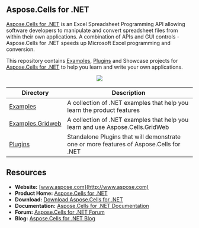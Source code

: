 ## Aspose.Cells for .NET

[Aspose.Cells for .NET](http://www.aspose.com/products/cells/net) is an Excel Spreadsheet Programming API allowing software developers to manipulate and convert spreadsheet files from within their own applications. A combination of APIs and GUI controls - Aspose.Cells for .NET speeds up Microsoft Excel programming and conversion.

This repository contains [Examples](Examples), [Plugins](Plugins) and Showcase projects for [Aspose.Cells for .NET](http://www.aspose.com/products/cells/net) to help you learn and write your own applications.

<p align="center">
  <a title="Download ZIP" href="https://github.com/aspose-cells/Aspose.Cells-for-.NET/archive/master.zip">
    <img src="http://i.imgur.com/hwNhrGZ.png" />
  </a>
</p>


Directory | Description
--------- | -----------
[Examples](Examples)  | A collection of .NET examples that help you learn the product features
[Examples.Gridweb](Examples.GridWeb)  | A collection of .NET examples that help you learn and use Aspose.Cells.GridWeb
[Plugins](Plugins)  | Standalone Plugins that will demonstrate one or more features of Aspose.Cells for .NET


## Resources

* **Website:** [www.aspose.com](http://www.aspose.com)
* **Product Home:** [Aspose.Cells for .NET](http://www.aspose.com/products/cells/net)
* **Download:** [Download Aspose.Cells for .NET](http://www.aspose.com/downloads/cells/net)
* **Documentation:** [Aspose.Cells for .NET Documentation](http://www.aspose.com/docs/display/cellsnet/Home)
* **Forum:** [Aspose.Cells for .NET Forum](http://www.aspose.com/community/forums/aspose.cells-product-family/19/showforum.aspx)
* **Blog:** [Aspose.Cells for .NET Blog](http://www.aspose.com/blogs/aspose-products/aspose-cells-product-family.html)
